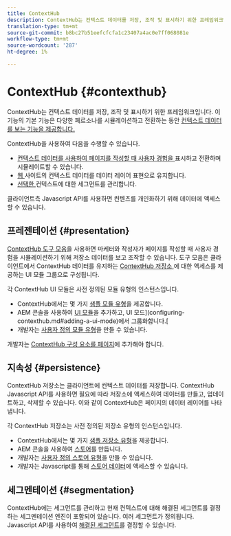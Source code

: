 ```yaml
---
title: ContextHub
description: ContextHub는 컨텍스트 데이터를 저장, 조작 및 표시하기 위한 프레임워크입니다.
translation-type: tm+mt
source-git-commit: b8bc27b51eefcfcfa1c23407a4ac0e7ff068081e
workflow-type: tm+mt
source-wordcount: '287'
ht-degree: 1%

---
```



# ContextHub {#contexthub}

ContextHub는 컨텍스트 데이터를 저장, 조작 및 표시하기 위한 프레임워크입니다. 이 기능의 기본 기능은 다양한 페르소나를 시뮬레이션하고 전환하는 동안 [컨텍스트 데이터를 보는 기능을 제공합니다.](/help/sites-cloud/authoring/personalization/contexthub.md)

ContextHub을 사용하여 다음을 수행할 수 있습니다.

* [컨텍스트 데이터를 사용하여 페이지를 작성할 때 사용자 경험을 ](#presentation) 표시하고 전환하며 시뮬레이트할 수 있습니다.
* [웹 ](#persistence) 사이트의 컨텍스트 데이터를 데이터 레이어 표현으로 유지합니다.
* [선택한 ](#segmentation) 컨텍스트에 대한 세그먼트를 관리합니다.

클라이언트측 Javascript API를 사용하면 컨텐츠를 개인화하기 위해 데이터에 액세스할 수 있습니다.

## 프레젠테이션 {#presentation}

[ContextHub 도구 모음](/help/sites-cloud/authoring/personalization/contexthub.md)을 사용하면 마케터와 작성자가 페이지를 작성할 때 사용자 경험을 시뮬레이션하기 위해 저장소 데이터를 보고 조작할 수 있습니다. 도구 모음은 클라이언트에서 ContextHub 데이터를 유지하는 [ContextHub 저장소,](#persistence)에 대한 액세스를 제공하는 UI 모듈 그룹으로 구성됩니다.

각 ContextHub UI 모듈은 사전 정의된 모듈 유형의 인스턴스입니다.

* ContextHub에서는 몇 가지 [샘플 모듈 유형](sample-modules.md)을 제공합니다.
* AEM 콘솔을 사용하여 [UI 모듈](configuring-contexthub.md#adding-a-ui-module)을 추가하고, UI 모드](configuring-contexthub.md#adding-a-ui-mode)에서 그룹화합니다.[
* 개발자는 [사용자 정의 모듈 유형](extending-contexthub.md#creating-contexthub-ui-module-types)을 만들 수 있습니다.

개발자는 [ContextHub 구성 요소를 페이지](configuring-contexthub.md)에 추가해야 합니다.

## 지속성 {#persistence}

ContextHub 저장소는 클라이언트에 컨텍스트 데이터를 저장합니다. ContextHub Javascript API를 사용하면 필요에 따라 저장소에 액세스하여 데이터를 만들고, 업데이트하고, 삭제할 수 있습니다. 이와 같이 ContextHub은 페이지의 데이터 레이어를 나타냅니다.

각 ContextHub 저장소는 사전 정의된 저장소 유형의 인스턴스입니다.

* ContextHub에서는 몇 가지 [샘플 저장소 유형](sample-stores.md)을 제공합니다.
* AEM 콘솔을 사용하여 [스토어](configuring-contexthub.md#creating-a-contexthub-store)를 만듭니다.
* 개발자는 [사용자 정의 스토어 유형](extending-contexthub.md#creating-custom-store-candidates)을 만들 수 있습니다.
* 개발자는 Javascript를 통해 [스토어 데이터](adding-contexthub.md#interacting-with-contexthub-stores)에 액세스할 수 있습니다.

## 세그멘테이션 {#segmentation}

ContextHub에는 세그먼트를 관리하고 현재 컨텍스트에 대해 해결된 세그먼트를 결정하는 세그멘테이션 엔진이 포함되어 있습니다. 여러 세그먼트가 정의됩니다. Javascript API를 사용하여 [해결된 세그먼트](adding-contexthub.md#determining-resolved-contexthub-segments)를 결정할 수 있습니다.
